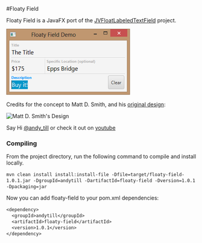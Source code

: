 #Floaty Field

Floaty Field is a JavaFX port of the [JVFloatLabeledTextField](https://github.com/jverdi/JVFloatLabeledTextField) project.

![you cannot see the beautiful screen shot](doc/floaty-field.png)

Credits for the concept to Matt D. Smith, and his [original design](http://dribbble.com/shots/1254439--GIF-Mobile-Form-Interaction?list=users):

![Matt D. Smith's Design](http://dribbble.s3.amazonaws.com/users/6410/screenshots/1254439/form-animation-_gif_.gif)

Say Hi [@andy_till](https://twitter.com/andy_till) or check it out on [youtube](http://www.youtube.com/watch?v=R432dKBK2aU&feature=youtu.be)

### Compiling

From the project directory, run the following command to compile and install locally.

    mvn clean install install:install-file -Dfile=target/floaty-field-1.0.1.jar -DgroupId=andytill -DartifactId=floaty-field -Dversion=1.0.1 -Dpackaging=jar

Now you can add floaty-field to your pom.xml dependencies:

    <dependency>
      <groupId>andytill</groupId>
      <artifactId>floaty-field</artifactId>
      <version>1.0.1</version>
    </dependency>

